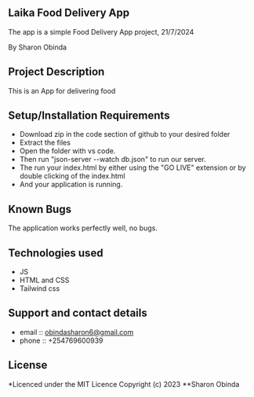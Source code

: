 ## Laika Food Delivery App

The app is a simple Food Delivery App project, 21/7/2024

By Sharon Obinda

## Project Description

This is an App for delivering food

## Setup/Installation Requirements

- Download zip in the code section of github to your desired folder
- Extract the files
- Open the folder with vs code.
- Then run "json-server --watch db.json" to run our server.
- The run your index.html by either using the "GO LIVE" extension or by double clicking of the index.html
- And your application is running.

## Known Bugs

The application works perfectly well, no bugs.

## Technologies used
- JS
- HTML and CSS
- Tailwind css

## Support and contact details
- email :: obindasharon6@gmail.com
- phone :: +254769600939

## License
*Licenced under the MIT Licence Copyright (c) 2023 **Sharon Obinda